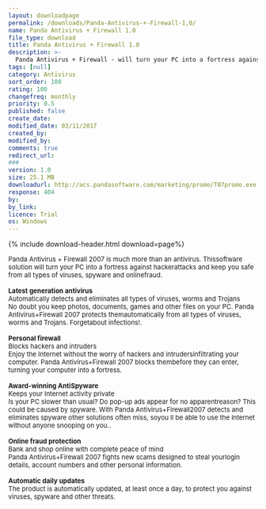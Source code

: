 ```yaml
---
layout: downloadpage
permalink: /downloads/Panda-Antivirus-+-Firewall-1,0/
name: Panda Antivirus + Firewall 1.0
file_type: download
title: Panda Antivirus + Firewall 1.0
description: >-
  Panda Antivirus + Firewall - will turn your PC into a fortress against hacker attacks 
tags: [null]
category: Antivirus
sort_order: 100
rating: 100
changefreq: monthly
priority: 0.5
published: false
create_date: 
modified_date: 03/11/2017
created_by: 
modified_by: 
comments: true
redirect_url: 
### 
version: 1.0
size: 25.1 MB
downloadurl: http://acs.pandasoftware.com/marketing/promo/T07promo.exe
response: 404
by: 
by_link: 
licence: Trial 
os: Windows
---
```


{% include download-header.html download=page%}

<p style="fix-download-text !important">
<p><font size="2"><p>Panda Antivirus + Firewall 2007 is much more than an antivirus. Thissoftware solution will turn your PC into a fortress against hackerattacks and keep you safe from all types of viruses, spyware and onlinefraud.<br />
<br />
<strong>Latest generation antivirus </strong><br />
Automatically detects and eliminates all types of viruses, worms and Trojans<br />
No doubt you keep photos, documents, games and other files on your PC. Panda Antivirus+Firewall 2007 protects themautomatically from all types of viruses, worms and Trojans. Forgetabout infections!.<br />
<br />
<strong>Personal firewall </strong><br />
Blocks hackers and intruders<br />
Enjoy the Internet without the worry of hackers and intrudersinfiltrating your computer. Panda Antivirus+Firewall 2007 blocks thembefore they can enter, turning your computer into a fortress.<br />
<br />
<strong>Award-winning AntiSpyware </strong><br />
Keeps your Internet activity private<br />
Is your PC slower than usual? Do pop-up ads appear for no apparentreason? This could be caused by spyware. With Panda Antivirus+Firewall2007 detects and eliminates spyware other solutions often miss, soyou ll be able to use the Internet without anyone snooping on you..<br />
<br />
<strong>Online fraud protection </strong><br />
Bank and shop online with complete peace of mind<br />
Panda Antivirus+Firewall 2007 fights new scams designed to steal yourlogin details, account numbers and other personal information.<br />
<br />
<strong>Automatic daily updates </strong><br />
The product is automatically updated, at least once a day, to protect you against viruses, spyware and other threats.</p></p></p>
